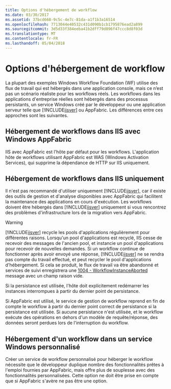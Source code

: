 ```yaml
---
title: Options d'hébergement de workflow
ms.date: 03/30/2017
ms.assetid: 37bcd668-9c5c-4e7c-81da-a1f1b3a16514
ms.openlocfilehash: 7713044e40532c431d090b1cb1795876ead2a899
ms.sourcegitcommit: 3d5d33f384eeba41b2dff79d096f47ccc8d8f03d
ms.translationtype: MT
ms.contentlocale: fr-FR
ms.lasthandoff: 05/04/2018
---
```

# <a name="workflow-hosting-options"></a>Options d'hébergement de workflow
La plupart des exemples Windows Workflow Foundation (WF) utilise des flux de travail qui est hébergés dans une application console, mais ce n’est pas un scénario réaliste pour les workflows réels. Les workflows dans les applications d'entreprise réelles sont hébergés dans des processus persistants, un service Windows créé par le développeur ou une application serveur telle que [!INCLUDE[iisver](../../../includes/iisver-md.md)] ou AppFabric. Les différences entre ces approches sont les suivantes.  
  
## <a name="hosting-workflows-in-iis-with-windows-appfabric"></a>Hébergement de workflows dans IIS avec Windows AppFabric  
 IIS avec AppFabric est l'hôte par défaut pour les workflows. L'application hôte de workflows utilisant AppFabric est WAS (Windows Activation Services), qui supprime la dépendance de HTTP sur IIS uniquement.  
  
## <a name="hosting-workflows-in-iis-alone"></a>Hébergement de workflows dans IIS uniquement  
 Il n'est pas recommandé d'utiliser uniquement [!INCLUDE[iisver](../../../includes/iisver-md.md)], car il existe des outils de gestion et d'analyse disponibles avec AppFabric qui facilitent la maintenance des applications en cours d'exécution. Les workflows doivent être hébergés dans [!INCLUDE[iisver](../../../includes/iisver-md.md)] uniquement si vous rencontrez des problèmes d'infrastructure lors de la migration vers AppFabric.  
  
> [!WARNING]
>  [!INCLUDE[iisver](../../../includes/iisver-md.md)] recycle les pools d'applications régulièrement pour différentes raisons. Lorsqu'un pool d'applications est recyclé, IIS cesse de recevoir des messages de l'ancien pool, et instancie un pool d'applications pour recevoir de nouvelles demandes. Si un workflow continue de fonctionner après avoir envoyé une réponse, [!INCLUDE[iisver](../../../includes/iisver-md.md)] ne se rendra pas compte du travail effectué, et peut recycler le pool d'applications d'hébergement. Si cela se produit, le flux de travail va être abandonné et services de suivi enregistrera une [1004 - WorkflowInstanceAborted](../../../docs/framework/windows-workflow-foundation/1004-workflowinstanceaborted.md) message avec un champ raison vide.  
>   
>  Si la persistance est utilisée, l'hôte doit explicitement redémarrer les instances interrompues à partir du dernier point de persistance.  
>   
>  Si AppFabric est utilisé, le service de gestion de workflow reprend en fin de compte le workflow à partir du dernier point correct de persistance si la persistance est utilisée. Si aucune persistance n'est utilisée, et le workflow exécute des opérations en dehors d'un modèle de requête/réponse, des données seront perdues lors de l'interruption du workflow.  
  
## <a name="hosting-a-workflow-in-a-custom-windows-service"></a>Hébergement d'un workflow dans un service Windows personnalisé  
 Créer un service de workflow personnalisé pour héberger le workflow nécessite que le développeur duplique nombre des fonctionnalités prêtes à l'emploi fournies par AppFabric, mais offre plus de souplesse avec des fonctionnalités personnalisées. Cette option ne doit être prise en compte que si AppFabric s'avère ne pas être une option.
